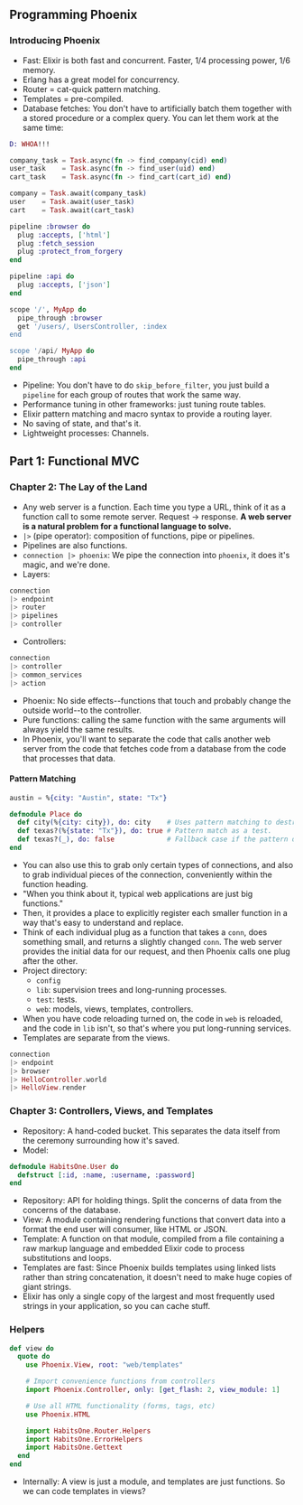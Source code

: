 ## Programming Phoenix

### Introducing Phoenix

- Fast: Elixir is both fast and concurrent. Faster, 1/4 processing power, 1/6 memory.
- Erlang has a great model for concurrency.
- Router = cat-quick pattern matching.
- Templates = pre-compiled.
- Database fetches: You don't have to artificially batch them together with a stored procedure or a complex query. You can let them work at the same time:

``` elixir
D: WHOA!!!

company_task = Task.async(fn -> find_company(cid) end)
user_task    = Task.async(fn -> find_user(uid) end)
cart_task    = Task.async(fn -> find_cart(cart_id) end)

company = Task.await(company_task)
user    = Task.await(user_task)
cart    = Task.await(cart_task)
```

``` elixir
pipeline :browser do
  plug :accepts, ['html']
  plug :fetch_session
  plug :protect_from_forgery
end

pipeline :api do
  plug :accepts, ['json']
end

scope '/', MyApp do
  pipe_through :browser
  get '/users/, UsersController, :index
end

scope '/api/ MyApp do
  pipe_through :api
end
```

- Pipeline: You don't have to do `skip_before_filter`, you just build a `pipeline` for each group of routes that work the same way.
- Performance tuning in other frameworks: just tuning route tables.
- Elixir pattern matching and macro syntax to provide a routing layer.
- No saving of state, and that's it.
- Lightweight processes: Channels.

## Part 1: Functional MVC

### Chapter 2: The Lay of the Land

- Any web server is a function. Each time you type a URL, think of it as a function call to some remote server. Request -> response. **A web server is a natural problem for a functional language to solve.**
- `|>` (pipe operator): composition of functions, pipe or pipelines.
- Pipelines are also functions.
- `connection |> phoenix`: We pipe the connection into `phoenix`, it does it's magic, and we're done.
- Layers:

``` elixir
connection
|> endpoint
|> router
|> pipelines
|> controller
```

- Controllers:

``` elixir
connection
|> controller
|> common_services
|> action
```

- Phoenix: No side effects--functions that touch and probably change the outside world--to the controller.
- Pure functions: calling the same function with the same arguments will always yield the same results.
- In Phoenix, you'll want to separate the code that calls another web server from the code that fetches code from a database from the code that processes that data.

#### Pattern Matching

``` elixir
austin = %{city: "Austin", state: "Tx"}

defmodule Place do
  def city(%{city: city}), do: city    # Uses pattern matching to destructure the data/take it apart. This looks trivial, but sometimes data structures can be deep.
  def texas?(%{state: "Tx"}), do: true # Pattern match as a test.
  def texas?(_), do: false             # Fallback case if the pattern doesn't match
end
```

- You can also use this to grab only certain types of connections, and also to grab individual pieces of the connection, conveniently within the function heading.
- "When you think about it, typical web applications are just big functions."
- Then, it provides a place to explicitly register each smaller function in a way that's easy to understand and replace.
- Think of each individual plug as a function that takes a `conn`, does something small, and returns a slightly changed `conn`. The web server provides the initial data for our request, and then Phoenix calls one plug after the other.
- Project directory:
  - `config`
  - `lib`: supervision trees and long-running processes.
  - `test`: tests.
  - `web`: models, views, templates, controllers.
- When you have code reloading turned on, the code in `web` is reloaded, and the code in `lib` isn't, so that's where you put long-running services.
- Templates are separate from the views.

``` elixir
connection
|> endpoint
|> browser
|> HelloController.world
|> HelloView.render
```

### Chapter 3: Controllers, Views, and Templates

- Repository: A hand-coded bucket. This separates the data itself from the ceremony surrounding how it's saved.
- Model:

``` elixir
defmodule HabitsOne.User do
  defstruct [:id, :name, :username, :password]
end
```

- Repository: API for holding things. Split the concerns of data from the concerns of the database.
- View: A module containing rendering functions that convert data into a format the end user will consumer, like HTML or JSON.
- Template: A function on that module, compiled from a file containing a raw markup language and embedded Elixir code to process substitutions and loops.
- Templates are fast: Since Phoenix builds templates using linked lists rather than string concatenation, it doesn't need to make huge copies of giant strings.
- Elixir has only a single copy of the largest and most frequently used strings in your application, so you can cache stuff.

### Helpers

``` elixir
def view do
  quote do
    use Phoenix.View, root: "web/templates"

    # Import convenience functions from controllers
    import Phoenix.Controller, only: [get_flash: 2, view_module: 1]

    # Use all HTML functionality (forms, tags, etc)
    use Phoenix.HTML

    import HabitsOne.Router.Helpers
    import HabitsOne.ErrorHelpers
    import HabitsOne.Gettext
  end
end
```

- Internally: A view is just a module, and templates are just functions. So we can code templates in views?

